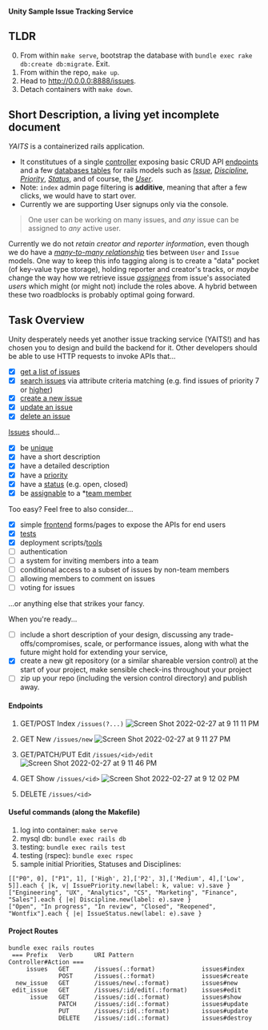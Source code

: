 #### Unity Sample Issue Tracking Service

## TLDR
0. From within `make serve`, bootstrap the database with `bundle exec rake db:create db:migrate`. Exit.
1. From within the repo, `make up`.
3. Head to http://0.0.0.0:8888/issues.
4. Detach containers with `make down`. 

## Short Description, a living yet incomplete document
_YAITS_ is a containerized rails application. 
- It constitutues of a single [controller](https://github.com/Kartoshka548/yaits/blob/main/app/controllers/issues_controller.rb) exposing basic CRUD API [endpoints](https://github.com/Kartoshka548/yaits/blob/main/config/routes.rb#L2) and a few [databases tables](https://github.com/Kartoshka548/yaits/tree/main/db/migrate) for rails models such as [_Issue_](https://github.com/Kartoshka548/yaits/blob/main/app/models/issue.rb), [_Discipline_](https://github.com/Kartoshka548/yaits/blob/main/app/models/discipline.rb), [_Priority_](https://github.com/Kartoshka548/yaits/blob/main/app/models/issue_priority.rb), [_Status_](https://github.com/Kartoshka548/yaits/blob/main/app/models/issue_status.rb), and of course, the [_User_](https://github.com/Kartoshka548/yaits/blob/main/app/models/user.rb). 
- Note: `index` admin page filtering is **additive**, meaning that after a few clicks, we would have to start over.
- Currently we are supporting User signups only via the console.

> One user can be working on many issues, and _any_ issue can be assigned to _any_ active user.

Currently we do not _retain creator and reporter information_, even though we do have a [_many-to-many relationship_](https://github.com/Kartoshka548/yaits/blob/main/db/migrate/20220226040845_add_issues_to_users.rb) ties between `User` and `Issue` models. One way to keep this info tagging along is to create a "data" pocket (of key-value type storage), holding reporter and creator's tracks, or _maybe_ change the way how we retrieve issue [_assignees_](https://github.com/Kartoshka548/yaits/blob/main/app/models/issue.rb#L5-L7) from issue's associated _users_ which might (or might not) include the roles above. A hybrid between these two roadblocks is probably optimal going forward. 


## Task Overview
Unity desperately needs yet another issue tracking service (YAITS!) and has chosen you to design and
build the backend for it. Other developers should be able to use HTTP requests to invoke APIs that...

 - [x] [get a list of issues](https://github.com/Kartoshka548/yaits/blob/main/test/controllers/issues_controller_test.rb#L8-L11)
 - [x] [search issues](https://github.com/Kartoshka548/yaits/blob/main/spec/requests/issue_spec.rb) via attribute criteria matching (e.g. find issues of priority 7 or [higher](https://github.com/Kartoshka548/yaits/blob/main/app/controllers/issues_controller.rb#L132-L135))
 - [x] [create a new issue](https://github.com/Kartoshka548/yaits/blob/main/test/controllers/issues_controller_test.rb#L18-L23)
 - [x] [update an issue](https://github.com/Kartoshka548/yaits/blob/main/test/controllers/issues_controller_test.rb#L35-L38)
 - [x] [delete an issue](https://github.com/Kartoshka548/yaits/blob/main/test/controllers/issues_controller_test.rb#L40-L43)

[Issues](https://github.com/Kartoshka548/yaits/blob/main/app/models/issue.rb) should...
 - [x] be [unique](https://github.com/Kartoshka548/yaits/blob/main/db/migrate/20220225224318_create_issues.rb#L23)
 - [x] have a short description
 - [x] have a detailed description
 - [x] have a [priority](https://github.com/Kartoshka548/yaits/blob/main/db/migrate/20220225192053_create_issue_priorities.rb)
 - [x] have a [status](https://github.com/Kartoshka548/yaits/blob/main/db/migrate/20220225182236_create_issue_statuses.rb) (e.g. open, closed)
 - [x] be [assignable](https://github.com/Kartoshka548/yaits/blob/main/app/controllers/issues_controller.rb#L33) to a *[team member](https://github.com/Kartoshka548/yaits/issues/5)

Too easy? Feel free to also consider...
 -  [x] simple [frontend](https://github.com/Kartoshka548/yaits/tree/main/app/views) forms/pages to expose the APIs for end users
 -  [x] [tests](https://github.com/Kartoshka548/yaits/tree/main/test/fixtures)
 -  [x] deployment scripts/[tools](https://github.com/Kartoshka548/yaits/blob/main/Makefile#L9)
 -  [ ] authentication
 -  [ ] a system for inviting members into a team
 -  [ ] conditional access to a subset of issues by non-team members
 -  [ ] allowing members to comment on issues
 -  [ ] voting for issues

...or anything else that strikes your fancy.

When you're ready...
 - [ ] include a short description of your design, discussing any trade-offs/compromises, scale, or
performance issues, along with what the future might hold for extending your service,
 - [x] create a new git repository (or a similar shareable version control) at the start of your project,
make sensible check-ins throughout your project
 - [ ] zip up your repo (including the version control directory) and publish away.

#### Endpoints 
1. GET/POST Index `/issues(?...)`
![Screen Shot 2022-02-27 at 9 11 11 PM](https://user-images.githubusercontent.com/2070909/155913037-841b420a-0468-4c4e-aadb-9cdc75da8d80.png)

2. GET New `/issues/new`
![Screen Shot 2022-02-27 at 9 11 27 PM](https://user-images.githubusercontent.com/2070909/155913049-be2bc65c-c5fb-43b2-a9a1-729dea1aa58f.png)

3. GET/PATCH/PUT Edit `/issues/<id>/edit`
![Screen Shot 2022-02-27 at 9 11 46 PM](https://user-images.githubusercontent.com/2070909/155913065-80512a7a-30d3-4047-8789-f2b4ac079fbb.png)

4. GET Show `/issues/<id>`
![Screen Shot 2022-02-27 at 9 12 02 PM](https://user-images.githubusercontent.com/2070909/155913137-02ded449-6217-453a-91ef-239904846e8a.png)

5. DELETE `/issues/<id>`

#### Useful commands (along the Makefile)
1. log into container: `make serve` 
2. mysql db: `bundle exec rails db`
3. testing: `bundle exec rails test`
4. testing (rspec): `bundle exec rspec`
5. sample initial Priorities, Statuses and Disciplines: 
```
[["P0", 0], ["P1", 1], ['High', 2],['P2', 3],['Medium', 4],['Low', 5]].each { |k, v| IssuePriority.new(label: k, value: v).save }
["Engineering", "UX", "Analytics", "CS", "Marketing", "Finance", "Sales"].each { |e| Discipline.new(label: e).save }
["Open", "In progress", "In review", "Closed", "Reopened", "Wontfix"].each { |e| IssueStatus.new(label: e).save }
```
#### Project Routes
```
bundle exec rails routes
 === Prefix   Verb      URI Pattern                   Controller#Action ===
     issues   GET       /issues(.:format)             issues#index
              POST      /issues(.:format)             issues#create
  new_issue   GET       /issues/new(.:format)         issues#new
 edit_issue   GET       /issues/:id/edit(.:format)    issues#edit
      issue   GET       /issues/:id(.:format)         issues#show
              PATCH     /issues/:id(.:format)         issues#update
              PUT       /issues/:id(.:format)         issues#update
              DELETE    /issues/:id(.:format)         issues#destroy
```
